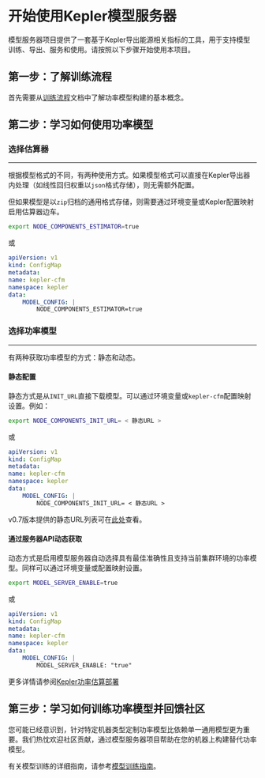 # 开始使用Kepler模型服务器

模型服务器项目提供了一套基于Kepler导出能源相关指标的工具，用于支持模型训练、导出、服务和使用。请按照以下步骤开始使用本项目。

## 第一步：了解训练流程

首先需要从[训练流程](./pipeline.md)文档中了解功率模型构建的基本概念。

## 第二步：学习如何使用功率模型

### 选择估算器

---

根据模型格式的不同，有两种使用方式。如果模型格式可以直接在Kepler导出器内处理（如线性回归权重以`json`格式存储），则无需额外配置。

但如果模型是以`zip`归档的通用格式存储，则需要通过环境变量或Kepler配置映射启用估算器边车。

```bash
export NODE_COMPONENTS_ESTIMATOR=true
```

或

```yaml
apiVersion: v1
kind: ConfigMap
metadata:
name: kepler-cfm
namespace: kepler
data:
    MODEL_CONFIG: |
        NODE_COMPONENTS_ESTIMATOR=true
```

### 选择功率模型

---

有两种获取功率模型的方式：静态和动态。

#### 静态配置

静态方式是从`INIT_URL`直接下载模型。可以通过环境变量或`kepler-cfm`配置映射设置。例如：

```bash
export NODE_COMPONENTS_INIT_URL= < 静态URL >
```

或

```yaml
apiVersion: v1
kind: ConfigMap
metadata:
name: kepler-cfm
namespace: kepler
data:
    MODEL_CONFIG: |
        NODE_COMPONENTS_INIT_URL= < 静态URL >
```

v0.7版本提供的静态URL列表可在[此处](https://github.com/sustainable-computing-io/kepler-model-db/tree/main/models/v0.7)查看。

#### 通过服务器API动态获取

动态方式是启用模型服务器自动选择具有最佳准确性且支持当前集群环境的功率模型。同样可以通过环境变量或配置映射设置。

```bash
export MODEL_SERVER_ENABLE=true
```

或

```yaml
apiVersion: v1
kind: ConfigMap
metadata:
name: kepler-cfm
namespace: kepler
data:
    MODEL_CONFIG: |
        MODEL_SERVER_ENABLE: "true"
```

更多详情请参阅[Kepler功率估算部署](./power_estimation.md)

## 第三步：学习如何训练功率模型并回馈社区

您可能已经意识到，针对特定机器类型定制功率模型比依赖单一通用模型更为重要。我们热忱欢迎社区贡献，通过模型服务器项目帮助在您的机器上构建替代功率模型。

有关模型训练的详细指南，请参考[模型训练指南](https://github.com/sustainable-computing-io/kepler-model-server/tree/main/model_training)。